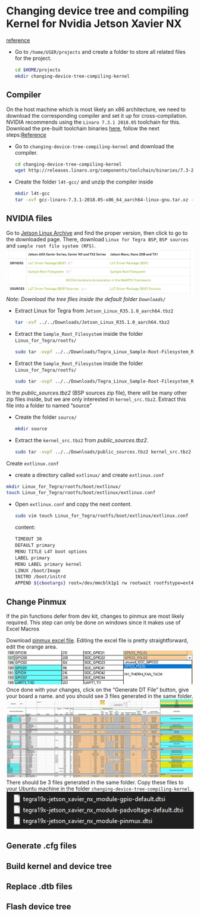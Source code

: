 # Changing device tree and compiling Kernel for Nvidia Jetson Xavier NX
[reference](https://medium.com/@haoye94/editing-device-tree-and-compiling-kernel-for-nvidia-jetson-xavier-nx-11a1df20939c)

* Go to `/home/USER/projects` and create a folder to store all related files for the project.
  ```BASH
  cd $HOME/projects
  mkdir changing-device-tree-compiling-kernel
  ```

## Compiler
On the host machine which is most likely an x86 architecture, we need to download the corresponding compiler and set it up for cross-compilation.  
NVIDIA recommends using the `Linaro 7.3.1 2018.05` toolchain for this. Download the pre-built toolchain binaries [here](http://releases.linaro.org/components/toolchain/binaries/7.3-2018.05/aarch64-linux-gnu/gcc-linaro-7.3.1-2018.05-x86_64_aarch64-linux-gnu.tar.xz), follow the next steps:[Reference](https://developer.ridgerun.com/wiki/index.php?title=Jetson_Nano/Development/Building_the_Kernel_from_Source)
* Go to `changing-device-tree-compiling-kernel` and download the compiler.
  ```BASH
  cd changing-device-tree-compiling-kernel
  wget http://releases.linaro.org/components/toolchain/binaries/7.3-2018.05/aarch64-linux-gnu/gcc-linaro-7.3.1-2018.05-x86_64_aarch64-linux-gnu.tar.xz
  ```
* Create the folder `l4t-gcc/` and unzip the compiler inside
  ```BASH
  mkdir l4t-gcc
  tar -xvf gcc-linaro-7.3.1-2018.05-x86_64_aarch64-linux-gnu.tar.xz -C l4t-gcc/
  ```
## NVIDIA files
Go to [Jetson Linux Archive](https://developer.nvidia.com/embedded/jetson-linux-archive) and find the proper version, then click to go to the downloaded page. There, download `Linux for Tegra BSP`, `BSP sources` and `sample root file system (RFS)`.
![files](./img/files.png)
*Note: Download the tree files inside the default folder `Downloads/`*
* Extract Linux for Tegra from `Jetson_Linux_R35.1.0_aarch64.tbz2`
  ```BASH
  tar -xvf ../../Downloads/Jetson_Linux_R35.1.0_aarch64.tbz2
  ```
* Extract the `Sample_Root_Filesystem` inside the folder `Linux_for_Tegra/rootfs/` 
  ```BASH
  sudo tar -xvpf ../../Downloads/Tegra_Linux_Sample-Root-Filesystem_R35.1.0_aarch64.tbz2 -C Linux_for_Tegra/rootfs/
  ```
* Extract the `Sample_Root_Filesystem` inside the folder `Linux_for_Tegra/rootfs/` 
  ```BASH
  sudo tar -xvpf ../../Downloads/Tegra_Linux_Sample-Root-Filesystem_R35.1.0_aarch64.tbz2 -C Linux_for_Tegra/rootfs/
  ```
In the *public_sources.tbz2* (BSP sources zip file), there will be many other zip files inside, but we are only interested in `kernel_src.tbz2`. Extract this file into a folder to named “source”
* Create the folder `source/`
  ```BASH
  mkdir source
  ```
* Extract the `kernel_src.tbz2` from *public_sources.tbz2*.
  ```BASH
  sudo tar -xvpf ../../Downloads/public_sources.tbz2 kernel_src.tbz2 -C source/
  ```
Create `extlinux.conf`
*  create a directory called `extlinux/` and create `extlinux.conf`
  ```BASH
  mkdir Linux_for_Tegra/rootfs/boot/extlinux/
  touch Linux_for_Tegra/rootfs/boot/extlinux/extlinux.conf
  ```
* Open `extlinux.conf` and copy the next content.
  ```BASH
  sudo vim touch Linux_for_Tegra/rootfs/boot/extlinux/extlinux.conf 
  ```
  content:   
  ```BASH
  TIMEOUT 30
  DEFAULT primary
  MENU TITLE L4T boot options
  LABEL primary
  MENU LABEL primary kernel
  LINUX /boot/Image
  INITRD /boot/initrd
  APPEND ${cbootargs} root=/dev/mmcblk1p1 rw rootwait rootfstype=ext4 console=ttyS0,115200n8 console=tty0 fbcon=map:0 net.ifnames=0
  ```
## Change Pinmux
If the pin functions defer from dev kit, changes to pinmux are most likely required. This step can only be done on windows since it makes use of Excel Macros

Download [pinmux excel file](./docs/Jetson_Xavier_NX_Pinmux_Configuration_Template_v1.06%20.xlsm).
Editing the excel file is pretty straightforward, edit the orange area.
![excel-edit](./img/pinmux-1.png)
Once done with your changes, click on the “Generate DT File” button, give your board a name. and you should see 3 files generated in the same folder.
![excel-edit2](./img/pinmux-2.png)
There should be 3 files generated in the same folder. Copy these files to your Ubuntu machine in the folder `changing-device-tree-compiling-kernel`. 
![excel-edit3](./img/pinmux-3.png)
## Generate .cfg files

## Build kernel and device tree

## Replace .dtb files

## Flash device tree